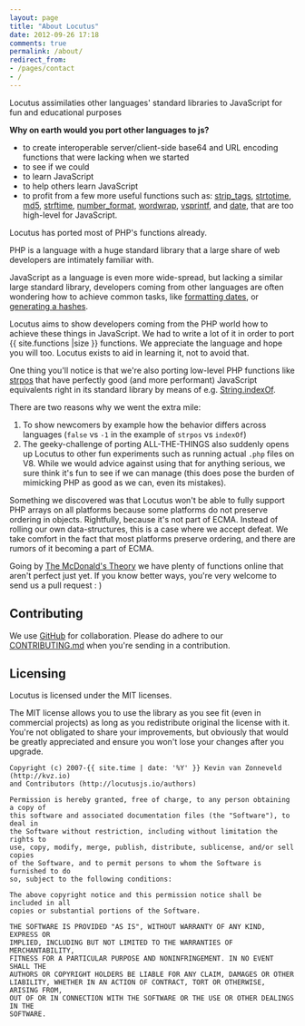 ```yaml
---
layout: page
title: "About Locutus"
date: 2012-09-26 17:18
comments: true
permalink: /about/
redirect_from:
- /pages/contact
- /
---
```


Locutus assimilaties other languages' standard libraries to JavaScript for fun and educational purposes

**Why on earth would you port other languages to js?**

 - to create interoperable server/client-side base64 and URL encoding functions that were lacking when we started
 - to see if we could
 - to learn JavaScript
 - to help others learn JavaScript
 - to profit from a few more useful functions such as:
[strip_tags](http://locutusjs.io/php/strip_tags/),
[strtotime](http://locutusjs.io/php/strtotime/),
[md5](http://locutusjs.io/php/md5/),
[strftime](http://locutusjs.io/php/strftime/),
[number_format](http://locutusjs.io/php/number_format/),
[wordwrap](http://locutusjs.io/php/wordwrap/), 
[vsprintf](http://locutusjs.io/php/vsprintf/), and
[date](http://locutusjs.io/php/date/), that are too high-level for JavaScript.

Locutus has ported most of PHP's functions already.

PHP is a language with a huge standard library that a large share of web developers
are intimately familiar with.

JavaScript as a language is even more wide-spread, but lacking a similar large 
standard library, developers coming from other languages are often wondering how
to achieve common tasks, like [formatting dates](http://locutusjs.io/php/strftime/), 
or [generating a hashes](http://locutusjs.io/php/sha1/).

Locutus aims to show developers coming from the PHP world how to achieve these things
in JavaScript. We had to write a lot of it in order to port {{ site.functions |size }} functions. We appreciate the language and hope you will too. Locutus exists to aid in learning it, not to avoid that.

One thing you'll notice is that we're also porting low-level PHP functions like
[strpos](http://locutusjs.io/php/strpos/)
that have perfectly good (and more performant) JavaScript equivalents right in its standard library by means of e.g.  [String.indexOf](https://developer.mozilla.org/en-US/docs/JavaScript/Reference/Global_Objects/String/indexOf).

There are two reasons why we went the extra mile:

1. To show newcomers by example how the behavior differs across languages (`false` vs `-1` in the example of `strpos` vs `indexOf`)
2. The geeky-challenge of porting ALL-THE-THINGS also suddenly opens up Locutus to other fun experiments such as running actual `.php` files on V8. While we would advice against using that for anything serious, we sure think it's fun to see if we can manage (this does pose the burden of mimicking PHP as good as we can, even its mistakes).

Something we discovered was that Locutus won't be able to fully support PHP arrays on all platforms because some platforms do not preserve ordering in objects. Rightfully, because it's not part of ECMA. Instead of rolling our own data-structures, this is a case where we accept defeat. We take comfort in the fact that most platforms preserve ordering, and there are rumors of it becoming a part of ECMA.

Going by [The McDonald's Theory](https://medium.com/what-i-learned-building/9216e1c9da7d) 
we have plenty of functions online that aren't perfect just yet.
If you know better ways, you're very welcome to send us a pull request : )

## Contributing

We use [GitHub](http://github.com/locutusjs/locutus) for collaboration.
Please do adhere to our [CONTRIBUTING.md](http://github.com/locutusjs/locutus/CONTRIBUTING.md) when you're
sending in a contribution.

## Licensing

Locutus is licensed under the MIT licenses.

The MIT license allows you to use the library as you see fit (even in commercial projects) as long as you redistribute original the license with it. You're not obligated to share your improvements, but obviously that would be greatly appreciated and ensure you won't lose your changes after you upgrade.

	Copyright (c) 2007-{{ site.time | date: '%Y' }} Kevin van Zonneveld (http://kvz.io) 
	and Contributors (http://locutusjs.io/authors)

	Permission is hereby granted, free of charge, to any person obtaining a copy of
	this software and associated documentation files (the "Software"), to deal in
	the Software without restriction, including without limitation the rights to
	use, copy, modify, merge, publish, distribute, sublicense, and/or sell copies
	of the Software, and to permit persons to whom the Software is furnished to do
	so, subject to the following conditions:

	The above copyright notice and this permission notice shall be included in all
	copies or substantial portions of the Software.

	THE SOFTWARE IS PROVIDED "AS IS", WITHOUT WARRANTY OF ANY KIND, EXPRESS OR
	IMPLIED, INCLUDING BUT NOT LIMITED TO THE WARRANTIES OF MERCHANTABILITY,
	FITNESS FOR A PARTICULAR PURPOSE AND NONINFRINGEMENT. IN NO EVENT SHALL THE
	AUTHORS OR COPYRIGHT HOLDERS BE LIABLE FOR ANY CLAIM, DAMAGES OR OTHER
	LIABILITY, WHETHER IN AN ACTION OF CONTRACT, TORT OR OTHERWISE, ARISING FROM,
	OUT OF OR IN CONNECTION WITH THE SOFTWARE OR THE USE OR OTHER DEALINGS IN THE
	SOFTWARE.
